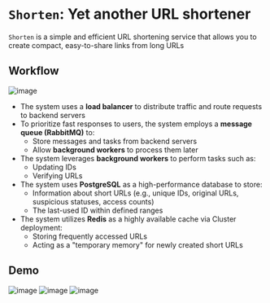 # `Shorten`: Yet another URL shortener  
`Shorten` is a simple and efficient URL shortening service that allows you to create compact, easy-to-share links from long URLs

## Workflow  
![image](https://github.com/user-attachments/assets/0934bb36-e581-477a-9b57-ea2a2abfebee)
- The system uses a **load balancer** to distribute traffic and route requests to backend servers
- To prioritize fast responses to users, the system employs a **message queue (RabbitMQ)** to:  
  - Store messages and tasks from backend servers
  - Allow **background workers** to process them later
- The system leverages **background workers** to perform tasks such as:  
  - Updating IDs
  - Verifying URLs
- The system uses **PostgreSQL** as a high-performance database to store:  
  - Information about short URLs (e.g., unique IDs, original URLs, suspicious statuses, access counts)
  - The last-used ID within defined ranges
- The system utilizes **Redis** as a highly available cache via Cluster deployment:  
  - Storing frequently accessed URLs
  - Acting as a "temporary memory" for newly created short URLs
## Demo
![image](https://github.com/user-attachments/assets/214dbefc-6e53-4dc4-b161-7deba3fc20e6)
![image](https://github.com/user-attachments/assets/5ad339d5-cc4b-4cb7-b7f7-130cc405232f)
![image](https://github.com/user-attachments/assets/f1db03ed-bcb5-4f18-8db0-f9ed745c9f8d)
